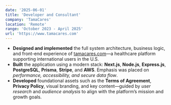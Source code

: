 ```yaml
---
date: '2025-06-01'
title: 'Developer and Consultant'
company: 'TamaCares'
location: 'Remote'
range: 'October 2023 - April 2025'
url: 'https://www.tamacares.com'
---
```


- **Designed and implemented** the full system architecture, business logic, and front-end experience of [tamacares.com](https://www.tamacares.com)—a healthcare platform supporting international users in the U.S.
- **Built** the application using a modern stack: **Next.js**, **Node.js**, **Express.js**, **PostgreSQL**, **Prisma**, **Stripe**, and **AWS**. Emphasis was placed on _performance, accessibility, and secure data flow_.
- **Developed** foundational assets such as the **Terms of Agreement**, **Privacy Policy**, visual branding, and key content—guided by _user research_ and _audience analysis_ to align with the platform’s mission and growth goals.
